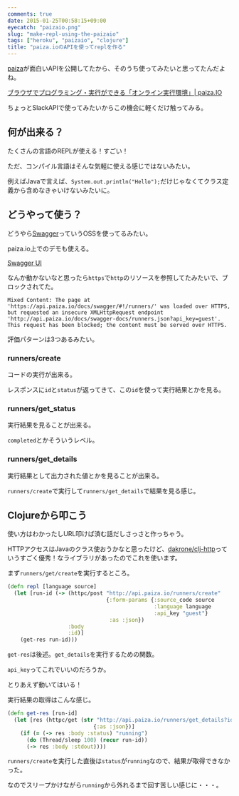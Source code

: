 ```yaml
---
comments: true
date: 2015-01-25T00:58:15+09:00
eyecatch: "paizaio.png"
slug: "make-repl-using-the-paizaio"
tags: ["heroku", "paizaio", "clojure"]
title: "paiza.ioのAPIを使ってreplを作る"
---
```


[paiza](http://paiza.jp/)が面白いAPIを公開してたから、そのうち使ってみたいと思ってたんだよね。

[ブラウザでプログラミング・実行ができる「オンライン実行環境」| paiza.IO](https://paiza.io/)

ちょっとSlackAPIで使ってみたいからこの機会に軽くだけ触ってみる。

## 何が出来る？

たくさんの言語のREPLが使える！すごい！

ただ、コンパイル言語はそんな気軽に使える感じではないみたい。

例えばJavaで言えば、`System.out.println("Hello");`だけじゃなくてクラス定義から含めなきゃいけないみたいに。

## どうやって使う？

どうやら[Swagger](http://swagger.io/)っていうOSSを使ってるみたい。

paiza.io上でのデモも使える。

[Swagger UI](http://api.paiza.io/docs/swagger/#!/runners/)

なんか動かないなと思ったら`https`で`http`のリソースを参照してたみたいで、ブロックされてた。

    Mixed Content: The page at 'https://api.paiza.io/docs/swagger/#!/runners/' was loaded over HTTPS, but requested an insecure XMLHttpRequest endpoint 'http://api.paiza.io/docs/swagger-docs/runners.json?api_key=guest'. This request has been blocked; the content must be served over HTTPS.

評価パターンは3つあるみたい。

### runners/create

コードの実行が出来る。

レスポンスに`id`と`status`が返ってきて、この`id`を使って実行結果とかを見る。

### runners/get_status

実行結果を見ることが出来る。

`completed`とかそういうレベル。

### runners/get_details

実行結果として出力された値とかを見ることが出来る。

`runners/create`で実行して`runners/get_details`で結果を見る感じ。

## Clojureから叩こう

使い方はわかったしURL叩けば済む話だしさっさと作っちゃう。

HTTPアクセスはJavaのクラス使おうかなと思ったけど、[dakrone/clj-http](https://github.com/dakrone/clj-http)っていうすごく優秀！なライブラリがあったのでこれを使います。

まず`runners/get/create`を実行するところ。

``` clojure
(defn repl [language source]
  (let [run-id (-> (httpc/post "http://api.paiza.io/runners/create"
                               {:form-params {:source_code source
                                              :language language
                                              :api_key "guest"}
                                :as :json})
                   :body
                   :id)]
    (get-res run-id)))
```

`get-res`は後述。`get_details`を実行するための関数。

`api_key`ってこれでいいのだろうか。

とりあえず動いてはいる！

実行結果の取得はこんな感じ。

``` clojure
(defn get-res [run-id]
  (let [res (httpc/get (str "http://api.paiza.io/runners/get_details?id=" run-id "&api_key=guest")
                           {:as :json})]
    (if (= (-> res :body :status) "running")
      (do (Thread/sleep 100) (recur run-id))
      (-> res :body :stdout))))
```

`runners/create`を実行した直後は`status`が`running`なので、結果が取得できなかった。

なのでスリープかけながら`running`から外れるまで回す苦しい感じに・・・。

